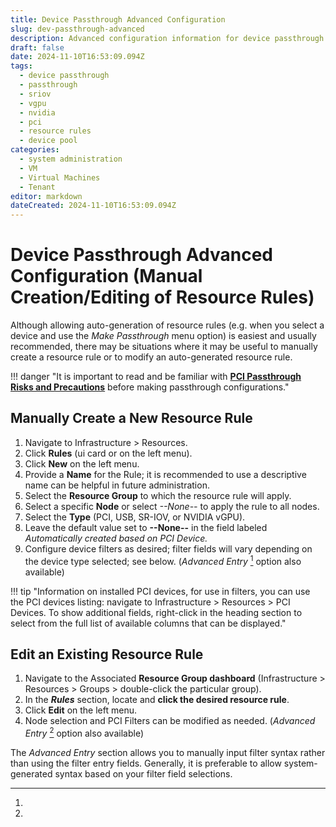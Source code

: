 ```yaml
---
title: Device Passthrough Advanced Configuration
slug: dev-passthrough-advanced
description: Advanced configuration information for device passthrough - manual creation/editing of resource rules
draft: false
date: 2024-11-10T16:53:09.094Z
tags:
  - device passthrough
  - passthrough
  - sriov
  - vgpu
  - nvidia
  - pci
  - resource rules
  - device pool
categories:
  - system administration
  - VM
  - Virtual Machines
  - Tenant
editor: markdown
dateCreated: 2024-11-10T16:53:09.094Z
---
```



# Device Passthrough Advanced Configuration (Manual Creation/Editing of Resource Rules)

Although allowing auto-generation of resource rules (e.g. when you select a device and use the *Make Passthrough* menu option) is easiest and usually recommended,
there may be situations where it may be useful to manually create a resource rule or to modify an auto-generated resource rule.

!!! danger "It is important to read and be familiar with [**PCI Passthrough Risks and Precautions**](/product-guide/system/device-pass-overview#pci-passthrough-risksprecautions) before making passthrough configurations."

## Manually Create a New Resource Rule

1. Navigate to Infrastructure > Resources.
2. Click **Rules** (ui card or on the left menu).
3. Click **New** on the left menu.
4. Provide a **Name** for the Rule; it is recommended to use a descriptive name can be helpful in future administration.
5. Select the **Resource Group** to which the resource rule will apply.
6. Select a specific **Node** or select *--None--* to apply the rule to all nodes.
7. Select the **Type** (PCI, USB, SR-IOV, or NVIDIA vGPU).
8. Leave the default value set to **--None--** in the field labeled *Automatically created based on PCI Device.*
9. Configure device filters as desired; filter fields will vary depending on the device type selected; see below.  (*Advanced Entry* [^1] option also available)

!!! tip "Information on installed PCI devices, for use in filters, you can use the PCI devices listing: navigate to Infrastructure > Resources > PCI Devices.  To show additional fields, right-click in the heading section to select from the full list of available columns that can be displayed."

## Edit an Existing Resource Rule

1. Navigate to the Associated **Resource Group dashboard** (Infrastructure > Resources > Groups > double-click the particular group).
2. In the ***Rules*** section, locate and **click the desired resource rule**.
3. Click **Edit** on the left menu.
4. Node selection and PCI Filters can be modified as needed. (*Advanced Entry* [^1] option also available)  

[^1]:
The *Advanced Entry* section allows you to manually input filter syntax rather than using the filter entry fields.  Generally, it is preferable to allow system-generated syntax based on your filter field selections.

<!--## Filters Per Device Type Detail can be added at a later date.

### PCI Device Filters

| Field | Notes |
|-------|-------|
| **Name** | |
| **Slot** | |
| **Class** | |
| **Class HEX** | |
| **device_type** | |
| **Vendor** | |
| **Device** | |
| **Vendor Device (Hexidecimal)** |10de:1eb8|first 4 digits are the Vendor ID, last 4 digits are the Device ID|
| **Driver** | |

### NVIDIA Device Filters

| Field | Example | Notes |
|-------|---------|-------|
|**Name** | | |
|***Slot** | | |
|**Virtual Function** | | |
|**Vendor** | | |
|**Device** | | |
|**Vendor Device (Hexadecimal)** | | |
|**Physical Function** | | |
|**Type ID** | | |

### SR-IOV NIC Device Filters

| Field | Example | Notes |
|-------|---------|-------|
| **Name** | | |
| **Slot** | | |
| **Vendor** | | |
| **Device** | | |
| **Vendor Device (Hexidecimal)** | | |
| **Physical slot** | | |

### USB Device Filters

| Field | Example | Notes |
|-------|---------|-------|
| **Bus** | | |
| **Device** | | |
| **Path** | | |
| **Vendor ID** | | |
| **Model ID** | | |
| **Serial** | | |
| **USB Version** | | |
| **Speed** | | |
| **Interface Drivers** | | |

### Rule operators

| Operator | Notes |
|---------|--------|
| **Equal** | |
| **Not Equal** | |
| **Less than** | |
| **Less than or equal** | |
| **Greater than** | |
| **Greater than or equal** | |
| **Begins With** | |
| **Ends with** | |
| **Contains (case sensitive)** | |
| **Contains (case insensitive)** | |
| **Regex** | |

Id	Name	Note
00	Unclassified device	
01	Mass storage controller	
02	Network controller	
03	Display controller	
04	Multimedia controller	
05	Memory controller	
06	Bridge	
07	Communication controller	
08	Generic system peripheral	
09	Input device controller	
0a	Docking station	
0b	Processor	
0c	Serial bus controller	
0d	Wireless controller	
0e	Intelligent controller	
0f	Satellite communications controller	
10	Encryption controller	
11	Signal processing controller	
12	Processing accelerators	
13	Non-Essential Instrumentation	
14		
15		
16		
40	Coprocessor	
64		
ff	Unassigned class -->
